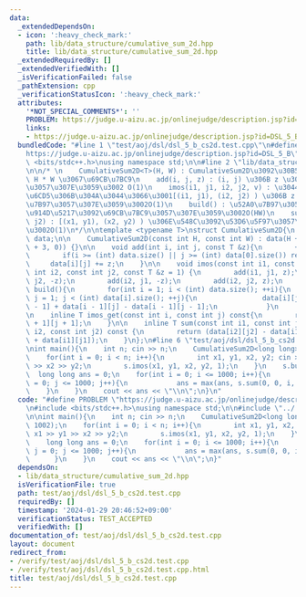 ```yaml
---
data:
  _extendedDependsOn:
  - icon: ':heavy_check_mark:'
    path: lib/data_structure/cumulative_sum_2d.hpp
    title: lib/data_structure/cumulative_sum_2d.hpp
  _extendedRequiredBy: []
  _extendedVerifiedWith: []
  _isVerificationFailed: false
  _pathExtension: cpp
  _verificationStatusIcon: ':heavy_check_mark:'
  attributes:
    '*NOT_SPECIAL_COMMENTS*': ''
    PROBLEM: https://judge.u-aizu.ac.jp/onlinejudge/description.jsp?id=DSL_5_B
    links:
    - https://judge.u-aizu.ac.jp/onlinejudge/description.jsp?id=DSL_5_B
  bundledCode: "#line 1 \"test/aoj/dsl/dsl_5_b_cs2d.test.cpp\"\n#define PROBLEM \"\
    https://judge.u-aizu.ac.jp/onlinejudge/description.jsp?id=DSL_5_B\"\n#include\
    \ <bits/stdc++.h>\nusing namespace std;\n\n#line 2 \"lib/data_structure/cumulative_sum_2d.hpp\"\
    \n\n/* \n    CumulativeSum2D<T>(H, W) : CumulativeSum2D\u3092\u30B5\u30A4\u30BA\
    \ H * W \u3067\u69CB\u7BC9\n    add(i, j, z) : (i, j) \u306B z \u3092\u52A0\u7B97\
    \u3057\u307E\u3059\u3002 O(1)\n    imos(i1, j1, i2, j2, v) : \u3044\u3082\u3059\
    \u6CD5\u306B\u304A\u3044\u3066\u3001[(i1, j1), (i2, j2) ) \u306B z \u3092\u52A0\
    \u7B97\u3057\u307E\u3059\u3002O(1)\n    build() : \u52A0\u7B97\u3055\u308C\u305F\
    \u914D\u5217\u3092\u69CB\u7BC9\u3057\u307E\u3059\u3002O(HW)\n    sum(i1, j1, i2,\
    \ j2) : [(x1, y1), (x2, y2) ) \u306E\u548C\u3092\u53D6\u5F97\u3057\u307E\u3059\
    \u3002O(1)\n*/\n\ntemplate <typename T>\nstruct CumulativeSum2D{\n    vector<vector<T>>\
    \ data;\n\n    CumulativeSum2D(const int H, const int W) : data(H + 3, vector<T>(W\
    \ + 3, 0)) {}\n\n    void add(int i, int j, const T &z){\n        ++i, ++j;\n\
    \        if(i >= (int) data.size() || j >= (int) data[0].size()) return;\n   \
    \     data[i][j] += z;\n    }\n\n    void imos(const int i1, const int j1, const\
    \ int i2, const int j2, const T &z = 1) {\n        add(i1, j1, z);\n        add(i1,\
    \ j2, -z);\n        add(i2, j1, -z);\n        add(i2, j2, z);\n    }\n\n    void\
    \ build(){\n        for(int i = 1; i < (int) data.size(); ++i){\n            for(int\
    \ j = 1; j < (int) data[i].size(); ++j){\n                data[i][j] += data[i][j\
    \ - 1] + data[i - 1][j] - data[i - 1][j - 1];\n            }\n        }\n    }\n\
    \n    inline T imos_get(const int i, const int j) const{\n        return data[i\
    \ + 1][j + 1];\n    }\n\n    inline T sum(const int i1, const int j1, const int\
    \ i2, const int j2) const {\n        return (data[i2][j2] - data[i1][j2] - data[i2][j1]\
    \ + data[i1][j1]);\n    }\n};\n#line 6 \"test/aoj/dsl/dsl_5_b_cs2d.test.cpp\"\n\
    \nint main(){\n    int n; cin >> n;\n    CumulativeSum2D<long long> s(1002, 1002);\n\
    \    for(int i = 0; i < n; i++){\n        int x1, y1, x2, y2; cin >> x1 >> y1\
    \ >> x2 >> y2;\n        s.imos(x1, y1, x2, y2, 1);\n    }\n    s.build();\n  \
    \  long long ans = 0;\n    for(int i = 0; i <= 1000; i++){\n        for(int j\
    \ = 0; j <= 1000; j++){\n            ans = max(ans, s.sum(0, 0, i, j));\n    \
    \    }\n    }\n    cout << ans << \"\\n\";\n}\n"
  code: "#define PROBLEM \"https://judge.u-aizu.ac.jp/onlinejudge/description.jsp?id=DSL_5_B\"\
    \n#include <bits/stdc++.h>\nusing namespace std;\n\n#include \"../../../lib/data_structure/cumulative_sum_2d.hpp\"\
    \n\nint main(){\n    int n; cin >> n;\n    CumulativeSum2D<long long> s(1002,\
    \ 1002);\n    for(int i = 0; i < n; i++){\n        int x1, y1, x2, y2; cin >>\
    \ x1 >> y1 >> x2 >> y2;\n        s.imos(x1, y1, x2, y2, 1);\n    }\n    s.build();\n\
    \    long long ans = 0;\n    for(int i = 0; i <= 1000; i++){\n        for(int\
    \ j = 0; j <= 1000; j++){\n            ans = max(ans, s.sum(0, 0, i, j));\n  \
    \      }\n    }\n    cout << ans << \"\\n\";\n}"
  dependsOn:
  - lib/data_structure/cumulative_sum_2d.hpp
  isVerificationFile: true
  path: test/aoj/dsl/dsl_5_b_cs2d.test.cpp
  requiredBy: []
  timestamp: '2024-01-29 20:46:52+09:00'
  verificationStatus: TEST_ACCEPTED
  verifiedWith: []
documentation_of: test/aoj/dsl/dsl_5_b_cs2d.test.cpp
layout: document
redirect_from:
- /verify/test/aoj/dsl/dsl_5_b_cs2d.test.cpp
- /verify/test/aoj/dsl/dsl_5_b_cs2d.test.cpp.html
title: test/aoj/dsl/dsl_5_b_cs2d.test.cpp
---
```

